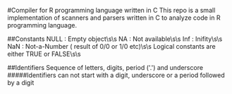 #Compiler for R programming language written in C
This repo is a small implementation of scanners and parsers written in C to analyze code in R programming language.

##Constants
NULL : Empty object\s\s
NA : Not available\s\s
Inf : Inifity\s\s
NaN : Not-a-Number ( result of 0/0 or 1/0 etc)\s\s
Logical constants are either TRUE or FALSE\s\s

##Identifiers
Sequence of letters, digits, period ('.') and underscore
#####Identifiers can not start with a digit, underscore or a period followed by a digit
